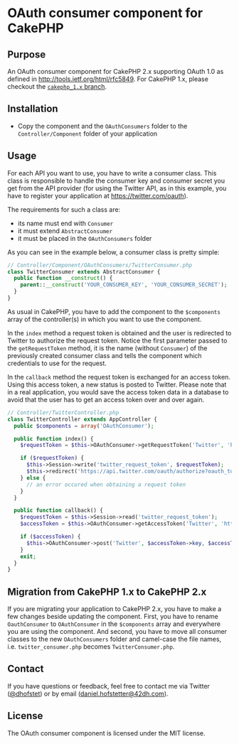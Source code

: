 # OAuth consumer component for CakePHP

## Purpose

An OAuth consumer component for CakePHP 2.x supporting OAuth 1.0 as defined in http://tools.ietf.org/html/rfc5849. For CakePHP 1.x, please checkout the [`cakephp_1.x` branch](https://github.com/cakebaker/oauth-consumer-component/tree/cakephp_1.x).

## Installation

* Copy the component and the `OAuthConsumers` folder to the `Controller/Component` folder of your application

## Usage

For each API you want to use, you have to write a consumer class. This class is responsible to handle the consumer key and consumer secret you get from the API provider (for using the Twitter API, as in this example, you have to register your application at https://twitter.com/oauth).

The requirements for such a class are:

* its name must end with `Consumer`
* it must extend `AbstractConsumer`
* it must be placed in the `OAuthConsumers` folder

As you can see in the example below, a consumer class is pretty simple:

```php
// Controller/Component/OAuthConsumers/TwitterConsumer.php
class TwitterConsumer extends AbstractConsumer {
  public function __construct() {
    parent::__construct('YOUR_CONSUMER_KEY', 'YOUR_CONSUMER_SECRET');
  }
}
```
As usual in CakePHP, you have to add the component to the `$components` array of the controller(s) in which you want to use the component.

In the `index` method a request token is obtained and the user is redirected to Twitter to authorize the request token. Notice the first parameter passed to the `getRequestToken` method, it is the name (without `Consumer`) of the previously created consumer class and tells the component which credentials to use for the request.

In the `callback` method the request token is exchanged for an access token. Using this access token, a new status is posted to Twitter. Please note that in a real application, you would save the access token data in a database to avoid that the user has to get an access token over and over again.

```php
// Controller/TwitterController.php
class TwitterController extends AppController {
  public $components = array('OAuthConsumer');

  public function index() {
    $requestToken = $this->OAuthConsumer->getRequestToken('Twitter', 'https://api.twitter.com/oauth/request_token', 'http://' . $_SERVER['HTTP_HOST'] . '/twitter/callback');

    if ($requestToken) {
      $this->Session->write('twitter_request_token', $requestToken);
      $this->redirect('https://api.twitter.com/oauth/authorize?oauth_token=' . $requestToken->key);
    } else {
      // an error occured when obtaining a request token
    }
  }

  public function callback() {
    $requestToken = $this->Session->read('twitter_request_token');
    $accessToken = $this->OAuthConsumer->getAccessToken('Twitter', 'https://api.twitter.com/oauth/access_token', $requestToken);

    if ($accessToken) {
      $this->OAuthConsumer->post('Twitter', $accessToken->key, $accessToken->secret, 'https://api.twitter.com/1/statuses/update.json', array('status' => 'hello world!'));
    }
    exit;
  }
}
```

## Migration from CakePHP 1.x to CakePHP 2.x

If you are migrating your application to CakePHP 2.x, you have to make a few changes beside updating the component. First, you have to rename `OauthConsumer` to `OAuthConsumer` in the `$components` array and everywhere you are using the component. And second, you have to move all consumer classes to the new `OAuthConsumers` folder and camel-case the file names, i.e. `twitter_consumer.php` becomes `TwitterConsumer.php`.

## Contact

If you have questions or feedback, feel free to contact me via Twitter ([@dhofstet](https://twitter.com/dhofstet)) or by email (daniel.hofstetter@42dh.com).

## License

The OAuth consumer component is licensed under the MIT license.
